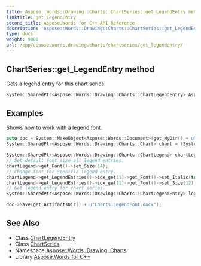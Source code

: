 ```yaml
---
title: Aspose::Words::Drawing::Charts::ChartSeries::get_LegendEntry method
linktitle: get_LegendEntry
second_title: Aspose.Words for C++ API Reference
description: 'Aspose::Words::Drawing::Charts::ChartSeries::get_LegendEntry method. Gets a legend entry for this chart series in C++.'
type: docs
weight: 9000
url: /cpp/aspose.words.drawing.charts/chartseries/get_legendentry/
---
```

## ChartSeries::get_LegendEntry method


Gets a legend entry for this chart series.

```cpp
System::SharedPtr<Aspose::Words::Drawing::Charts::ChartLegendEntry> Aspose::Words::Drawing::Charts::ChartSeries::get_LegendEntry()
```


## Examples



Shows how to work with a legend font. 
```cpp
auto doc = System::MakeObject<Aspose::Words::Document>(get_MyDir() + u"Reporting engine template - Chart series.docx");
System::SharedPtr<Aspose::Words::Drawing::Charts::Chart> chart = (System::ExplicitCast<Aspose::Words::Drawing::Shape>(doc->GetChild(Aspose::Words::NodeType::Shape, 0, true)))->get_Chart();

System::SharedPtr<Aspose::Words::Drawing::Charts::ChartLegend> chartLegend = chart->get_Legend();
// Set default font size all legend entries.
chartLegend->get_Font()->set_Size(14);
// Change font for specific legend entry.
chartLegend->get_LegendEntries()->idx_get(1)->get_Font()->set_Italic(true);
chartLegend->get_LegendEntries()->idx_get(1)->get_Font()->set_Size(12);
// Get legend entry for chart series.
System::SharedPtr<Aspose::Words::Drawing::Charts::ChartLegendEntry> legendEntry = chart->get_Series()->idx_get(0)->get_LegendEntry();

doc->Save(get_ArtifactsDir() + u"Charts.LegendFont.docx");
```

## See Also

* Class [ChartLegendEntry](../../chartlegendentry/)
* Class [ChartSeries](../)
* Namespace [Aspose::Words::Drawing::Charts](../../)
* Library [Aspose.Words for C++](../../../)

